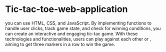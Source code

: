 # Tic-tac-toe-web-application
 you can use HTML, CSS, and JavaScript. By implementing functions to handle user clicks, track game state, and check for winning conditions, you can create an interactive and engaging tic-tac game. With these technologies and functionalities, users can play against each other or , aiming to get three markers in a row to win the game.
